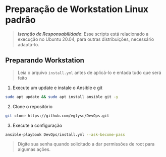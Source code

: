# Preparação de Workstation Linux padrão

>**_Isenção de Responsabilidade_**:
> Esse scripts está relacionado a execução no Ubuntu 20.04, para outras distribuições, necessário adaptá-lo.

## Preparando Workstation
> Leia o arquivo `install.yml` antes de aplicá-lo e entada tudo que será feito

1. Execute um update e instale o Ansible e git
```bash
sudo apt update && sudo apt install ansible git -y
```
2. Clone o repositório
```bash
git clone https://github.com/eglysc/DevOps.git
```

3. Execute a configuração
```bash
ansible-playbook DevOps/install.yml --ask-become-pass
```
>Digite sua senha quando solicitado a dar permissões de root para algumas ações.